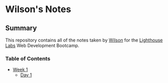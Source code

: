 # Wilson's Notes
## Summary 

This repository contains all of the notes taken by [Wilson](https://github.com/Wilson-Chu) for the [Lighthouse Labs](https://www.lighthouselabs.ca/) Web Development Bootcamp.

### Table of Contents
* [Week 1](/Week_1)
  * [Day 1](/Week_1/Day_1)